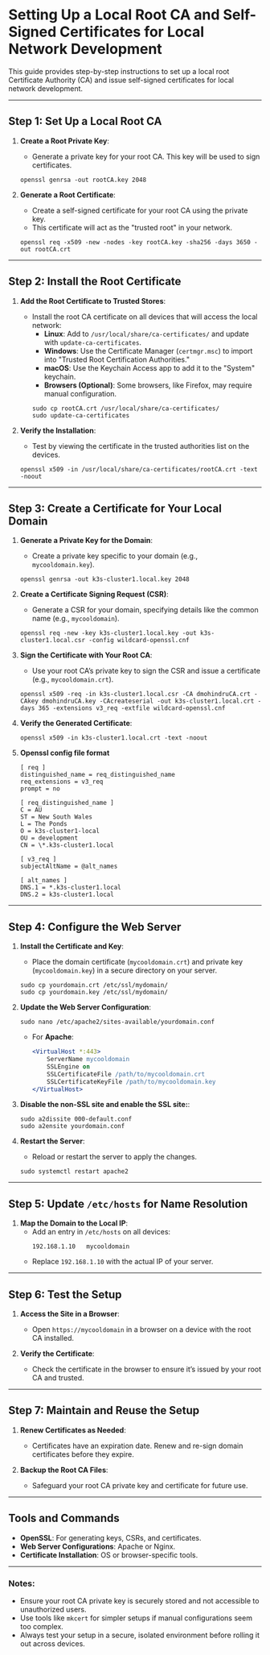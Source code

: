 # Setting Up a Local Root CA and Self-Signed Certificates for Local Network Development

This guide provides step-by-step instructions to set up a local root Certificate Authority (CA) and issue self-signed certificates for local network development.

---

## Step 1: Set Up a Local Root CA

1. **Create a Root Private Key**:

   - Generate a private key for your root CA. This key will be used to sign certificates.

   ```shell
   openssl genrsa -out rootCA.key 2048
   ```

2. **Generate a Root Certificate**:

   - Create a self-signed certificate for your root CA using the private key.
   - This certificate will act as the "trusted root" in your network.

   ```shell
   openssl req -x509 -new -nodes -key rootCA.key -sha256 -days 3650 -out rootCA.crt

   ```

---

## Step 2: Install the Root Certificate

1. **Add the Root Certificate to Trusted Stores**:

   - Install the root CA certificate on all devices that will access the local network:
     - **Linux**: Add to `/usr/local/share/ca-certificates/` and update with `update-ca-certificates`.
     - **Windows**: Use the Certificate Manager (`certmgr.msc`) to import into "Trusted Root Certification Authorities."
     - **macOS**: Use the Keychain Access app to add it to the "System" keychain.
     - **Browsers (Optional)**: Some browsers, like Firefox, may require manual configuration.
     ```shell
     sudo cp rootCA.crt /usr/local/share/ca-certificates/
     sudo update-ca-certificates
     ```

2. **Verify the Installation**:

   - Test by viewing the certificate in the trusted authorities list on the devices.

   ```shell
   openssl x509 -in /usr/local/share/ca-certificates/rootCA.crt -text -noout
   ```

---

## Step 3: Create a Certificate for Your Local Domain

1. **Generate a Private Key for the Domain**:

   - Create a private key specific to your domain (e.g., `mycooldomain.key`).

   ```shell
   openssl genrsa -out k3s-cluster1.local.key 2048
   ```

2. **Create a Certificate Signing Request (CSR)**:

   - Generate a CSR for your domain, specifying details like the common name (e.g., `mycooldomain`).

   ```shell
   openssl req -new -key k3s-cluster1.local.key -out k3s-cluster1.local.csr -config wildcard-openssl.cnf
   ```

3. **Sign the Certificate with Your Root CA**:
   - Use your root CA’s private key to sign the CSR and issue a certificate (e.g., `mycooldomain.crt`).
   ```shell
   openssl x509 -req -in k3s-cluster1.local.csr -CA dmohindruCA.crt -CAkey dmohindruCA.key -CAcreateserial -out k3s-cluster1.local.crt -days 365 -extensions v3_req -extfile wildcard-openssl.cnf
   ```
4. **Verify the Generated Certificate**:
   ```shell
   openssl x509 -in k3s-cluster1.local.crt -text -noout
   ```
5. **Openssl config file format**

   ```openssl config
   [ req ]
   distinguished_name = req_distinguished_name
   req_extensions = v3_req
   prompt = no

   [ req_distinguished_name ]
   C = AU
   ST = New South Wales
   L = The Ponds
   O = k3s-cluster1-local
   OU = development
   CN = \*.k3s-cluster1.local

   [ v3_req ]
   subjectAltName = @alt_names

   [ alt_names ]
   DNS.1 = *.k3s-cluster1.local
   DNS.2 = k3s-cluster1.local
   ```

---

## Step 4: Configure the Web Server

1. **Install the Certificate and Key**:

   - Place the domain certificate (`mycooldomain.crt`) and private key (`mycooldomain.key`) in a secure directory on your server.

   ```shell
   sudo cp yourdomain.crt /etc/ssl/mydomain/
   sudo cp yourdomain.key /etc/ssl/mydomain/
   ```

2. **Update the Web Server Configuration**:

   ```shell
   sudo nano /etc/apache2/sites-available/yourdomain.conf
   ```

   - For **Apache**:
     ```apache
     <VirtualHost *:443>
         ServerName mycooldomain
         SSLEngine on
         SSLCertificateFile /path/to/mycooldomain.crt
         SSLCertificateKeyFile /path/to/mycooldomain.key
     </VirtualHost>
     ```

3. **Disable the non-SSL site and enable the SSL site:**:

   ```shell
   sudo a2dissite 000-default.conf
   sudo a2ensite yourdomain.conf
   ```

4. **Restart the Server**:
   - Reload or restart the server to apply the changes.
   ```shell
   sudo systemctl restart apache2
   ```

---

## Step 5: Update `/etc/hosts` for Name Resolution

1. **Map the Domain to the Local IP**:
   - Add an entry in `/etc/hosts` on all devices:
     ```
     192.168.1.10   mycooldomain
     ```
   - Replace `192.168.1.10` with the actual IP of your server.

---

## Step 6: Test the Setup

1. **Access the Site in a Browser**:

   - Open `https://mycooldomain` in a browser on a device with the root CA installed.

2. **Verify the Certificate**:
   - Check the certificate in the browser to ensure it’s issued by your root CA and trusted.

---

## Step 7: Maintain and Reuse the Setup

1. **Renew Certificates as Needed**:

   - Certificates have an expiration date. Renew and re-sign domain certificates before they expire.

2. **Backup the Root CA Files**:
   - Safeguard your root CA private key and certificate for future use.

---

## Tools and Commands

- **OpenSSL**: For generating keys, CSRs, and certificates.
- **Web Server Configurations**: Apache or Nginx.
- **Certificate Installation**: OS or browser-specific tools.

---

### Notes:

- Ensure your root CA private key is securely stored and not accessible to unauthorized users.
- Use tools like `mkcert` for simpler setups if manual configurations seem too complex.
- Always test your setup in a secure, isolated environment before rolling it out across devices.
